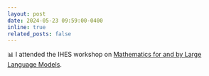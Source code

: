 ```yaml
---
layout: post
date: 2024-05-23 09:59:00-0400
inline: true
related_posts: false
---
```


:bar_chart: I attended the IHES workshop on [Mathematics for and by Large Language Models](https://indico.math.cnrs.fr/event/11933/).